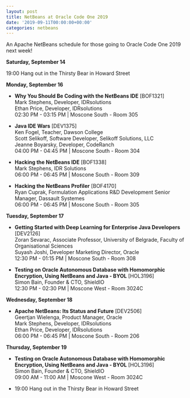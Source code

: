 ```yaml
---
layout: post
title: NetBeans at Oracle Code One 2019
date: '2019-09-11T00:00:00+00:00'
categories: netbeans
---
```

An Apache NetBeans schedule for those going to Oracle Code One 2019 next week!

<p><b>Saturday, September 14</b>

<p>19:00 Hang out in the Thirsty Bear in Howard Street

<p><b>Monday, September 16</b>

<ul>

<li><b>Why You Should Be Coding with the NetBeans IDE</b> [BOF1321]
<br/>Mark Stephens, Developer, IDRsolutions
<br/>Ethan Price, Developer, IDRsolutions
<br/>02:30 PM - 03:15 PM | Moscone South - Room 305</li>
<p>
<li><b>Java IDE Wars</b> [DEV1375]
<br/>Ken Fogel, Teacher, Dawson College
<br/>Scott Selikoff, Software Developer, Selikoff Solutions, LLC
<br/>Jeanne Boyarsky, Developer, CodeRanch
<br/>04:00 PM - 04:45 PM | Moscone South - Room 304</li>
<p>
<lI><b>Hacking the NetBeans IDE</b> [BOF1338]
<br/>Mark Stephens, IDR Solutions
<br/>06:00 PM - 06:45 PM | Moscone South - Room 309</li>
<p>
<li><b>Hacking the NetBeans Profiler</b> [BOF4170]
<br/>Ryan Cuprak, Formulation Applications R&D Development Senior Manager, Dassault Systemes
<br/>06:00 PM - 06:45 PM | Moscone South - Room 305</li>

</ul>

<p><b>Tuesday, September 17</b>

<ul>

<li><b>Getting Started with Deep Learning for Enterprise Java Developers</b> [DEV2126]
<br/>Zoran Sevarac, Associate Professor, University of Belgrade, Faculty of Organisational Sciences
<br/>Suyash Joshi, Developer Marketing Director, Oracle
<br/>12:30 PM - 01:15 PM | Moscone South - Room 308</li>
<p>
<li><b>Testing on Oracle Autonomous Database with Homomorphic Encryption, Using NetBeans and Java - BYOL</b> [HOL3196]
<br/>Simon Bain, Founder & CTO, ShieldIO
<br/>12:30 PM - 02:30 PM |  Moscone West - Room 3024C</li>

</ul>

<p><b>Wednesday, September 18</b>

<ul>

<li><b>Apache NetBeans: Its Status and Future</b> [DEV2506]
<br/>Geertjan Wielenga, Product Manager, Oracle
<br/>Mark Stephens, Developer, IDRsolutions
<br/>Ethan Price, Developer, IDRsolutions
<br/>06:00 PM - 06:45 PM | Moscone South - Room 206</li>

</ul>

<p><b>Thursday, September 19</b>

<ul>

<li><b>Testing on Oracle Autonomous Database with Homomorphic Encryption, Using NetBeans and Java - BYOL</b> [HOL3196]
<br/>Simon Bain, Founder & CTO, ShieldIO
<br/>09:00 AM - 11:00 AM |  Moscone West - Room 3024C</li>

<p>
<li>19:00 Hang out in the Thirsty Bear in Howard Street</li>

</ul>
